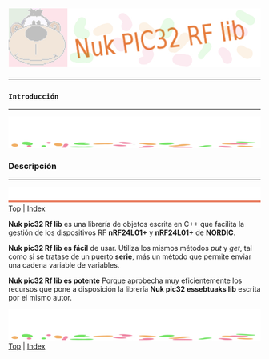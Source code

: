![Nuk](img/Nuk-pic-rf-lib.jpg)
------------------------------------------------------------------------------




------------------------------------------------------------------------------
### `Introducción`




------------------------------------------------------------------------------
![separa](img/Nuk-separa.jpg)
### Descripción




------------------------------------------------------------------------------
![metode](img/Nuk-metode.jpg)
[Top](#TOP) | [Index](Index.md)

**Nuk pic32 Rf lib** es una librería de objetos escrita en C++ que 
facilita la gestión de los dispositivos RF **nRF24L01+** y **nRF24L01+** de 
**NORDIC**. 


**Nuk pic32 Rf lib es fácil** de usar. Utiliza los mismos métodos *put* y *get*, 
tal como si se tratase de un puerto **serie**, más un método que permite enviar 
una cadena variable de variables.

**Nuk pic32 Rf lib es potente** Porque aprobecha muy eficientemente los recursos 
que pone a disposición la librería **Nuk pic32 essebtuaks lib** escrita por el 
mismo autor. 




 ![separa](img/Nuk-separa.jpg)
[Top](#TOP) | [Index](Index.md)


